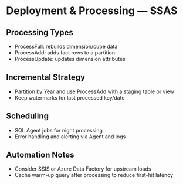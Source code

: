 # Deployment & Processing — SSAS

## Processing Types
- ProcessFull: rebuilds dimension/cube data
- ProcessAdd: adds fact rows to a partition
- ProcessUpdate: updates dimension attributes

## Incremental Strategy
- Partition by Year and use ProcessAdd with a staging table or view
- Keep watermarks for last processed key/date

## Scheduling
- SQL Agent jobs for night processing
- Error handling and alerting via Agent and logs

## Automation Notes
- Consider SSIS or Azure Data Factory for upstream loads
- Cache warm-up query after processing to reduce first-hit latency
